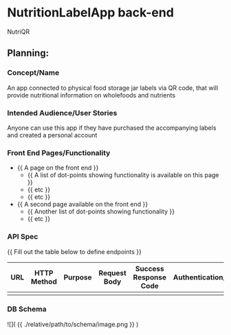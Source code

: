 # NutritionLabelApp back-end
NutriQR

## Planning:
### Concept/Name
An app connected to physical food storage jar labels via QR code, that will provide nutritional information on wholefoods and nutrients

### Intended Audience/User Stories
Anyone can use this app if they have purchased the accompanying labels and created a personal account

### Front End Pages/Functionality
- {{ A page on the front end }}
    - {{ A list of dot-points showing functionality is available on this page }}
    - {{ etc }}
    - {{ etc }}
- {{ A second page available on the front end }}
    - {{ Another list of dot-points showing functionality }}
    - {{ etc }}

### API Spec
{{ Fill out the table below to define endpoints }} 

| URL | HTTP Method | Purpose | Request Body | Success Response Code | Authentication/Authorisation |
| --- | ----------- | ------- | ------------ | --------------------- | ---------------------------- |
|     |             |         |              |                       |                              |

### DB Schema
![]( {{ ./relative/path/to/schema/image.png }} )
